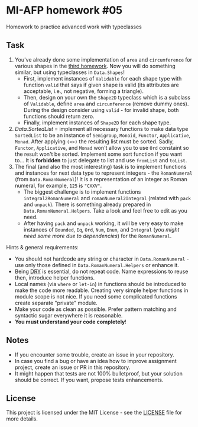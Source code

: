 # MI-AFP homework #05

Homework to practice advanced work with typeclasses

## Task

1. You've already done some implementation of `area` and `circumference` for various shapes in the [third homework](https://github.com/MI-AFP/hw03). Now you will do something similar, but using typeclasses in `Data.Shapes`!
   * First, implement instances of  `Validable` for each shape type with function `valid` that says if given shape is valid (its attributes are acceptable, i.e., not negative, forming a triangle).
   * Then, design on your own the `Shape2D` typeclass which is a subclass of `Validable`, define `area` and `circumference` (remove dummy ones). During the design consider using `valid` - for invalid shape, both functions should return zero.
   * Finally, implement instances of `Shape2D` for each shape type.
2. *Data.SortedList* = implement all necessary functions to make data type `SortedList` to be an instance of `Semigroup`, `Monoid`, `Functor`, `Applicative`, `Monad`. After applying `(<>)` the resulting list must be sorted. Sadly, `Functor`, `Applicative`, and `Monad` won't allow you to use `Ord` constaint so the result won't be sorted. Implement some sort function if you want to... It is **forbidden** to just delegate to list and use `fromList` and `toList`.
3. The final (and also the most interesting) task is to implement functions and instances for next data type to represent integers - the `RomanNumeral` (from `Data.RomanNumeral`)! It is a representation of an integer as Roman numeral, for example, `125` is `"CXXV"`.
   * The biggest challenge is to implement functions `integral2RomanNumeral` and `romanNumeral2Integral` (related with `pack` and `unpack`). There is something already prepared in `Data.RomanNumeral.Helpers`. Take a look and feel free to edit as you need.
   * After having `pack` and `unpack` working, it will be very easy to make instances of `Bounded`, `Eq`, `Ord`, `Num`, `Enum`, and `Integral` (*you might need some more due to dependencies*) for the `RomanNumeral`.

Hints & general requirements:

* You should not hardcode any string or character in `Data.RomanNumeral` - use only those defined in `Data.RomanNumeral.Helpers` or enhance it.
* Being [DRY](https://cs.wikipedia.org/wiki/Don%27t_repeat_yourself) is essential, do not repeat code. Name expressions to reuse then, introduce helper functions.
* Local names (via `where` or `let-in`) in functions should be introduced to make the code more readable. Creating very simple helper functions in module scope is not nice. If you need some complicated functions create separate "private" module.
* Make your code as clean as possible. Prefer pattern matching and syntactic sugar everywhere it is reasonable.
* **You must understand your code completely**!

## Notes

  * If you encounter some trouble, create an issue in your repository.
  * In case you find a bug or have an idea how to improve assignment project, create an issue or PR in this repository.
  * It might happen that tests are not 100% bulletproof, but your solution should be correct. If you want, propose tests enhancements.

## License

This project is licensed under the MIT License - see the [LICENSE](LICENSE)
file for more details.
